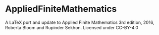 # AppliedFiniteMathematics
A LaTeX port and update to Applied Finite Mathematics 3rd edition, 2016, Roberta Bloom and Rupinder Sekhon. Licensed under CC-BY-4.0
